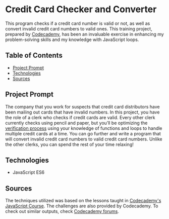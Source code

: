 # **Credit Card Checker and Converter**

This program checks if a credit card number is valid or not, as well as convert invalid credit card numbers to valid ones. This training project, prepared by [Codecademy](https://www.codecademy.com/learn/introduction-to-javascript), has been an invaluable exercise in enhancing my problem-solving skills and my knowledge with JavaScript loops.

## Table of Contents

- [Project Prompt](#project-prompt)
- [Technologies](#technologies)
- [Sources](#sources)

## Project Prompt

The company that you work for suspects that credit card distributors have been mailing out cards that have invalid numbers. In this project, you have the role of a clerk who checks if credit cards are valid. Every other clerk currently checks using pencil and paper, but you’ll be optimizing the [verification process](https://content.codecademy.com/PRO/independent-practice-projects/credit-card-checker/diagrams/cc%20validator%20diagram%201.svg) using your knowledge of functions and loops to handle multiple credit cards at a time. You can go further and write a program that will convert invalid credit card numbers to valid credit card numbers. Unlike the other clerks, you can spend the rest of your time relaxing!

## Technologies

- JavaScript ES6

## Sources

The techniques utilized was based on the lessons taught in [Codecademy's JavaScript Course](https://www.codecademy.com/learn/introduction-to-javascript). The challenges are also provided by Codecademy. To check out similar outputs, check [Codecademy forums](https://discuss.codecademy.com/t/credit-card-checker-challenge-project-javascript/462375).

